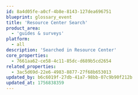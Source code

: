 ```yaml
---
id: 8a4d05fe-a0cf-4b8e-8143-127dea696751
blueprint: glossary_event
title: 'Resource Center Search'
product_area:
  - 'guides & surveys'
platform:
  - all
description: 'Searched in Resource Center'
core_properties:
  - 7661aa62-ce58-4c11-85dc-d689b5cd2654
related_properties:
  - 3ac5d69d-22e6-4983-8877-27f68b653013
updated_by: b6c6019f-27db-41a7-98bb-07c9b90f212b
updated_at: 1756838359
---
```

